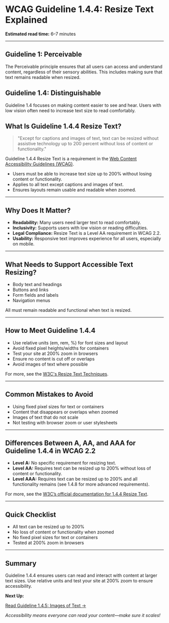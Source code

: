 <!--
title: 1.4.4 - Resize Text
series: Making the Web Accessible for All
description: A practical guide to WCAG Guideline 1.4.4 (Resize Text)—what it means, why it matters, and how to ensure text remains readable when users zoom or increase font size.
keywords: wcag 1.4.4, resize text, accessibility, web standards, zoom, responsive design
image: WCAG-Series-1.4.4.png
imageAlt: Blue text on yellow background saying, "Web Content Accessibiilty Guiedlines (WCAG) 1.4.4 Explained, Resize Text"
status: published
date: 2025-07-01
-->

# **WCAG Guideline 1.4.4: Resize Text Explained**

**Estimated read time:** 6–7 minutes

---

## **Guideline 1: Perceivable**

The Perceivable principle ensures that all users can access and understand content, regardless of their sensory abilities. This includes making sure that text remains readable when resized.

## **Guideline 1.4: Distinguishable**

Guideline 1.4 focuses on making content easier to see and hear. Users with low vision often need to increase text size to read comfortably.

## **What Is Guideline 1.4.4 Resize Text?**

<!-- [Illustration: Magnifying glass over enlarged text, with a responsive web page] -->

> "Except for captions and images of text, text can be resized without assistive technology up to 200 percent without loss of content or functionality."

Guideline 1.4.4 Resize Text is a requirement in the [Web Content Accessibility Guidelines (WCAG)](https://www.w3.org/WAI/WCAG22/quickref/#resize-text).

- Users must be able to increase text size up to 200% without losing content or functionality.
- Applies to all text except captions and images of text.
- Ensures layouts remain usable and readable when zoomed.

---

## **Why Does It Matter?**

<!-- [Infographic: User with glasses, zoom icon, and a warning sign for unreadable text] -->

- **Readability:** Many users need larger text to read comfortably.
- **Inclusivity:** Supports users with low vision or reading difficulties.
- **Legal Compliance:** Resize Text is a Level AA requirement in WCAG 2.2.
- **Usability:** Responsive text improves experience for all users, especially on mobile.

---

## **What Needs to Support Accessible Text Resizing?**

<!-- [Grid: Paragraphs, buttons, menus, and forms, all shown at 200% size] -->

- Body text and headings
- Buttons and links
- Form fields and labels
- Navigation menus

All must remain readable and functional when text is resized.

---

## **How to Meet Guideline 1.4.4**

<!-- [Side-by-side: Web page at normal size vs. at 200% zoom, both fully functional] -->

- Use relative units (em, rem, %) for font sizes and layout
- Avoid fixed pixel heights/widths for containers
- Test your site at 200% zoom in browsers
- Ensure no content is cut off or overlaps
- Avoid images of text where possible

For more, see the [W3C's Resize Text Techniques](https://www.w3.org/WAI/WCAG22/Techniques/css/C12).

---

## **Common Mistakes to Avoid**

<!-- [Do/Don't graphic: Left side with readable, resizable text, right side with overlapping or cut-off text] -->

- Using fixed pixel sizes for text or containers
- Content that disappears or overlaps when zoomed
- Images of text that do not scale
- Not testing with browser zoom or user stylesheets

---

## **Differences Between A, AA, and AAA for Guideline 1.4.4 in WCAG 2.2**

<!-- [Infographic: Three columns labeled A, AA, AAA with example requirements for each] -->

- **Level A:** No specific requirement for resizing text.
- **Level AA:** Requires text can be resized up to 200% without loss of content or functionality.
- **Level AAA:** Requires text can be resized up to 200% and all functionality remains (see 1.4.8 for more advanced requirements).

For more, see the [W3C’s official documentation for 1.4.4 Resize Text](https://www.w3.org/WAI/WCAG22/Understanding/resize-text.html).

---

## **Quick Checklist**

<!-- [Checklist graphic: Icons for text, zoom, and responsive design] -->

- All text can be resized up to 200%
- No loss of content or functionality when zoomed
- No fixed pixel sizes for text or containers
- Tested at 200% zoom in browsers

---

## **Summary**

<!-- [Illustration: User zooming in on a web page with all content still visible] -->

Guideline 1.4.4 ensures users can read and interact with content at larger text sizes. Use relative units and test your site at 200% zoom to ensure accessibility.

**Next Up:**

[Read Guideline 1.4.5: Images of Text →](WCAG-Guideline-1-4-5-Images-of-Text-Explained)

*Accessibility means everyone can read your content—make sure it scales!*
